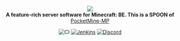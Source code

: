 <p align="center">
	<img src="https://github.com/TuranicTeam/Altay/blob/stable/.github/logo.png"></img><br>
	<b>A feature-rich server software for Minecraft: BE. This is a SPOON of </b><a href="https://github.com/pmmp/PocketMine-MP">PocketMine-MP</a>
</p>
<p align="center">
	<img src="https://github.com/TuranicTeam/Altay/workflows/CI/badge.svg" alt="CI" />
	<a href="https://altay.minehub.de/job/Naive/"><img src="https://altay.minehub.de/job/Naive/badge/icon" alt="Jenkins" /></a>
	<a href="https://discord.gg/UsuhCFj"><img src="https://img.shields.io/discord/427472879072968714.svg?style=flat-square&label=discord&colorB=7289da" alt="Discord" /></a>
</p>
